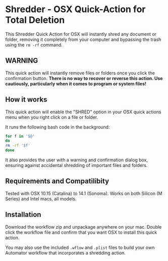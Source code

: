 # Shredder - OSX Quick-Action for Total Deletion
This Shredder Quick Action for OSX will instantly shred any document or folder, removing it completely from your computer and bypassing the trash using the `rm -rf` command.

## WARNING
This quick action will instantly remove files or folders once you click the confirmation button. **There is no way to recover or reverse this action. Use cautiously, particularly when it comes to program or system files!**

## How it works

This quick action will enable the "SHRED" option in your OSX quick actions menu when you right click on a file or folder. 

It runs the following bash code in the background:

```bash
for f in '$@'
do
rm -rf '$f'
done
```

It also provides the user with a warning and confirmation dialog box, ensuring against accidental shredding of important files and folders.

## Requirements and Compatilibity

Tested with OSX 10.15 (Catalina) to 14.1 (Sonoma). Works on both Silicon (M Series) and Intel macs, all models.

## Installation

Download the workflow zip and unpackage anywhere on your mac. Double click the workflow file and confirm that you want OSX to install this quick action. 

You may also use the included `.wflow` and `.plist` files to build your own Automator workflow that incorporates a shredding action.

